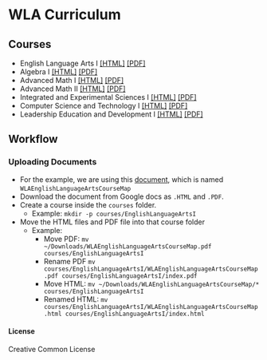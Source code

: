 # WLA Curriculum

## Courses
- English Language Arts I [\[HTML\]](https://stemlyorg.github.io/curriculum/courses/EnglishLanguageArtsI/) [\[PDF\]](https://stemlyorg.github.io/curriculum/courses/EnglishLanguageArtsI/index.pdf)
- Algebra I [\[HTML\]](https://stemlyorg.github.io/curriculum/courses/AlgebraI/) [\[PDF\]](https://stemlyorg.github.io/curriculum/courses/AlgebraI/index.pdf)
- Advanced Math I [\[HTML\]](https://stemlyorg.github.io/curriculum/courses/AdvancedMathI/) [\[PDF\]](https://stemlyorg.github.io/curriculum/courses/AdvancedMathI/index.pdf)
- Advanced Math II [\[HTML\]](https://stemlyorg.github.io/curriculum/courses/AdvancedMathII/) [\[PDF\]](https://stemlyorg.github.io/curriculum/courses/AdvancedMathII/index.pdf)
- Integrated and Experimental Sciences I [\[HTML\]](https://stemlyorg.github.io/curriculum/courses/IESciencesI/) [\[PDF\]](https://stemlyorg.github.io/curriculum/courses/IESciencesI/index.pdf)
- Computer Science and Technology I [\[HTML\]](https://stemlyorg.github.io/curriculum/courses/CST1/) [\[PDF\]](https://stemlyorg.github.io/curriculum/courses/CST1/index.pdf)
- Leadership Education and Development I [\[HTML\]](https://stemlyorg.github.io/curriculum/courses/Lead1/) [\[PDF\]](https://stemlyorg.github.io/curriculum/courses/Lead1/index.pdf)

## Workflow

### Uploading Documents

- For the example, we are using this [document](https://docs.google.com/document/d/1c1XubX4diXcQmJHfrPOZzlITQ9MZR8dclSo_v7J-JAw/edit?usp=sharing), which is named `WLAEnglishLanguageArtsCourseMap`
- Download the document from Google docs as `.HTML` and `.PDF`.
- Create a course inside the `courses` folder.
  - Example: `mkdir -p courses/EnglishLanguageArtsI` 
- Move the HTML files and PDF file into that course folder
  - Example:
    - Move PDF: `mv ~/Downloads/WLAEnglishLanguageArtsCourseMap.pdf courses/EnglishLanguageArtsI`
    - Rename PDF `mv courses/EnglishLanguageArtsI/WLAEnglishLanguageArtsCourseMap.pdf courses/EnglishLanguageArtsI/index.pdf`
    - Move HTML: `mv ~/Downloads/WLAEnglishLanguageArtsCourseMap/* courses/EnglishLanguageArtsI`
    - Renamed HTML: `mv courses/EnglishLanguageArtsI/WLAEnglishLanguageArtsCourseMap.html courses/EnglishLanguageArtsI/index.html`



#### License
Creative Common License
